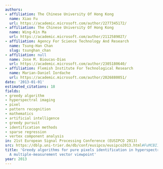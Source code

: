 ```yaml
---
authors:
- affiliation: The Chinese University Of Hong Kong
  name: Xiao Fu
  url: https://academic.microsoft.com/author/2277345172/
- affiliation: The Chinese University Of Hong Kong
  name: Wing-Kin Ma
  url: https://academic.microsoft.com/author/2112589027/
- affiliation: Agency For Science Technology And Research
  name: Tsung-Han Chan
  slug: tsunghan_chan
- affiliation: null
  name: Jose M. Bioucas-Dias
  url: https://academic.microsoft.com/author/2305180640/
- affiliation: Flemish Institute For Technological Research
  name: Marian-Daniel Iordache
  url: https://academic.microsoft.com/author/2026880051/
date: '2013-01-01'
estimated_citations: 18
fields:
- greedy algorithm
- hyperspectral imaging
- pixel
- pattern recognition
- mathematics
- artificial intelligence
- greedy pursuit
- identification methods
- sparse regression
- vertex component analysis
in: 21st European Signal Processing Conference (EUSIPCO 2013)
src: https://dblp.uni-trier.de/db/conf/eusipco/eusipco2013.html#FuMCBI13
title: 'Greedy algorithms for pure pixels identification in hyperspectral unmixing:
  A multiple-measurement vector viewpoint'
year: 2013
---
```

